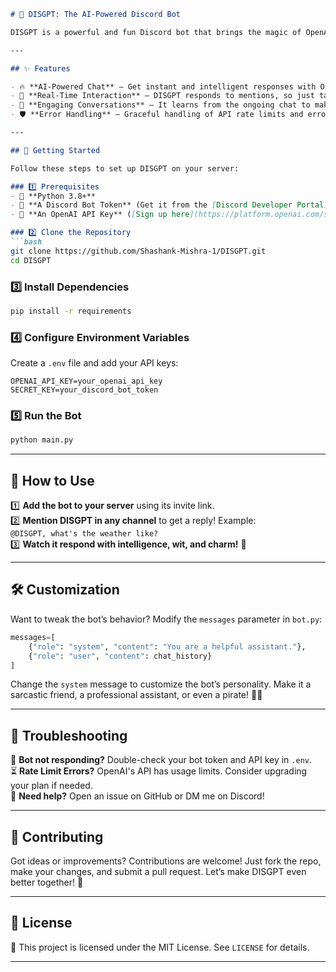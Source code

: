 ```markdown
# 🤖 DISGPT: The AI-Powered Discord Bot

DISGPT is a powerful and fun Discord bot that brings the magic of OpenAI's GPT-3.5-Turbo to your server! Whether you need quick answers, assistance with brainstorming, or just someone to chat with, DISGPT has got your back. 🎉  

---

## ✨ Features

- 🔥 **AI-Powered Chat** – Get instant and intelligent responses with OpenAI's GPT-3.5-Turbo.  
- 💬 **Real-Time Interaction** – DISGPT responds to mentions, so just tag it and chat away!  
- 🧠 **Engaging Conversations** – It learns from the ongoing chat to make replies context-aware.  
- 🛡️ **Error Handling** – Graceful handling of API rate limits and errors, so your bot doesn’t break under pressure.  

---

## 🚀 Getting Started

Follow these steps to set up DISGPT on your server:  

### 1️⃣ Prerequisites
- 🐍 **Python 3.8+**  
- 🤖 **A Discord Bot Token** (Get it from the [Discord Developer Portal](https://discord.com/developers/applications))  
- 🔑 **An OpenAI API Key** ([Sign up here](https://platform.openai.com/signup/))  

### 2️⃣ Clone the Repository
```bash
git clone https://github.com/Shashank-Mishra-1/DISGPT.git
cd DISGPT
```

### 3️⃣ Install Dependencies
```bash
pip install -r requirements
```

### 4️⃣ Configure Environment Variables
Create a `.env` file and add your API keys:
```env
OPENAI_API_KEY=your_openai_api_key
SECRET_KEY=your_discord_bot_token
```

### 5️⃣ Run the Bot
```bash
python main.py
```

---

## 🎉 How to Use

1️⃣ **Add the bot to your server** using its invite link.  
2️⃣ **Mention DISGPT in any channel** to get a reply! Example:  
   ```@DISGPT, what's the weather like?```  
3️⃣ **Watch it respond with intelligence, wit, and charm!** 🤩  

---

## 🛠️ Customization

Want to tweak the bot’s behavior? Modify the `messages` parameter in `bot.py`:  
```python
messages=[
    {"role": "system", "content": "You are a helpful assistant."},
    {"role": "user", "content": chat_history}
]
```
Change the `system` message to customize the bot’s personality. Make it a sarcastic friend, a professional assistant, or even a pirate! 🏴‍☠️  

---

## 🐛 Troubleshooting

🐞 **Bot not responding?** Double-check your bot token and API key in `.env`.  
⏳ **Rate Limit Errors?** OpenAI's API has usage limits. Consider upgrading your plan if needed.  
🤔 **Need help?** Open an issue on GitHub or DM me on Discord!  

---

## 🤝 Contributing

Got ideas or improvements? Contributions are welcome! Just fork the repo, make your changes, and submit a pull request. Let’s make DISGPT even better together! 🌟  

---

## 📜 License

📜 This project is licensed under the MIT License. See `LICENSE` for details.  

---

